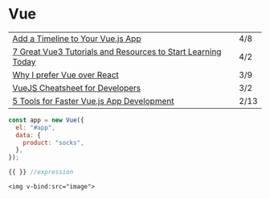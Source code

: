 # Vue

|  |  |
| :--- | :--- |
| [Add a Timeline to Your Vue.js App](https://medium.com/javascript-in-plain-english/add-a-timeline-to-your-vue-js-app-3b0804c06c0a) | 4/8 |
| [7 Great Vue3 Tutorials and Resources to Start Learning Today](https://learnvue.co/2020/03/7-great-vue3-tutorials-and-resources-to-start-learning-today/?utm_source=newsletter&utm_medium=email&utm_campaign=4_2) | 4/2 |
| [Why I prefer Vue over React](https://medium.com/@gaute.meek/why-i-prefer-vue-over-react-12ab1da113be) | 3/9 |
| [VueJS Cheatsheet for Developers](https://attachments.convertkitcdnn2.com/234155/4726aa35-b3dc-4d94-9981-e38f91dc5802/A%20VueJS%20Cheatsheet%20for%20Developers-LearnVue.pdf) | 3/2 |
| [5 Tools for Faster Vue.js App Development](https://blog.bitsrc.io/5-tools-for-faster-vue-js-app-development-ad7eda1ee6a8) | 2/13 |

```javascript
const app = new Vue({
  el: "#app",
  data: {
    product: "socks",
  },
});
```

```javascript
{{ }} //expression
```

```markup
<img v-bind:src="image">
```

